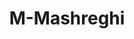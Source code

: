 ---
title: M-Mashreghi
github: https://github.com/M-Mashreghi
mode: dark
transition: 3s
archetype:
  - Github Wrapped
---